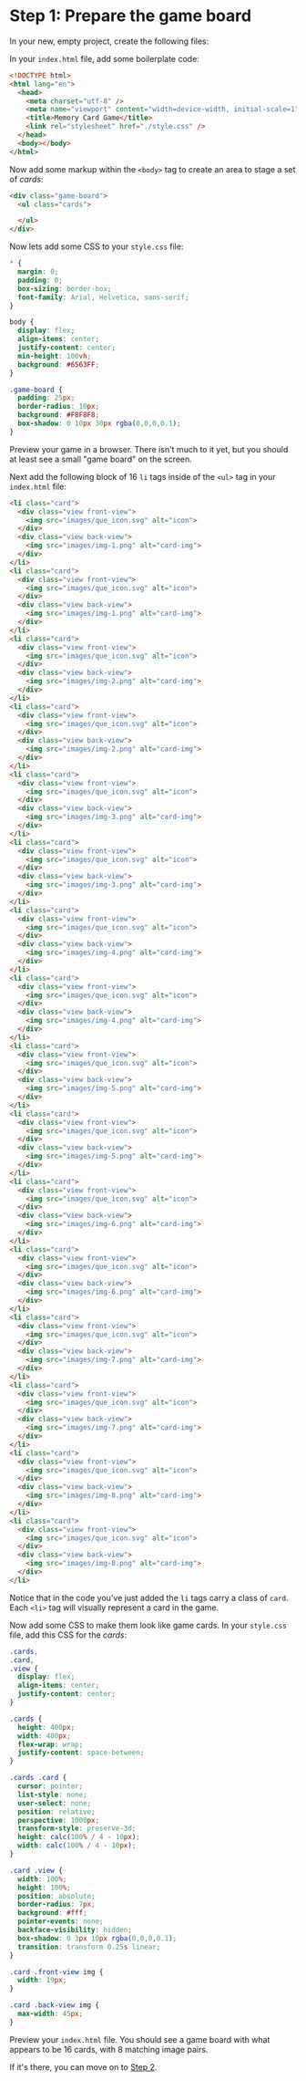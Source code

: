 # Step 1: Prepare the game board
In your new, empty project, create the following files:

In your `index.html` file, add some boilerplate code:
```html
<!DOCTYPE html>
<html lang="en">
  <head>
    <meta charset="utf-8" />
    <meta name="viewport" content="width=device-width, initial-scale=1" />
    <title>Memory Card Game</title>
    <link rel="stylesheet" href="./style.css" />
  </head>
  <body></body>
</html>
```

Now add some markup within the `<body>` tag to create an area to stage a set of _cards_:
```html
<div class="game-board">
  <ul class="cards">

  </ul>
</div>
```

Now lets add some CSS to your `style.css` file:
```css
* {
  margin: 0;
  padding: 0;
  box-sizing: border-box;
  font-family: Arial, Helvetica, sans-serif;
}

body {
  display: flex;
  align-items: center;
  justify-content: center;
  min-height: 100vh;
  background: #6563FF;
}

.game-board {
  padding: 25px;
  border-radius: 10px;
  background: #F8F8F8;
  box-shadow: 0 10px 30px rgba(0,0,0,0.1);
}
```

Preview your game in a browser. There isn't much to it yet, but you should at least see a small "game board" on the screen.

Next add the following block of 16 `li` tags inside of the `<ul>` tag in your `index.html` file:
```html
<li class="card">
  <div class="view front-view">
    <img src="images/que_icon.svg" alt="icon">
  </div>
  <div class="view back-view">
    <img src="images/img-1.png" alt="card-img">
  </div>
</li>
<li class="card">
  <div class="view front-view">
    <img src="images/que_icon.svg" alt="icon">
  </div>
  <div class="view back-view">
    <img src="images/img-1.png" alt="card-img">
  </div>
</li>
<li class="card">
  <div class="view front-view">
    <img src="images/que_icon.svg" alt="icon">
  </div>
  <div class="view back-view">
    <img src="images/img-2.png" alt="card-img">
  </div>
</li>
<li class="card">
  <div class="view front-view">
    <img src="images/que_icon.svg" alt="icon">
  </div>
  <div class="view back-view">
    <img src="images/img-2.png" alt="card-img">
  </div>
</li>
<li class="card">
  <div class="view front-view">
    <img src="images/que_icon.svg" alt="icon">
  </div>
  <div class="view back-view">
    <img src="images/img-3.png" alt="card-img">
  </div>
</li>
<li class="card">
  <div class="view front-view">
    <img src="images/que_icon.svg" alt="icon">
  </div>
  <div class="view back-view">
    <img src="images/img-3.png" alt="card-img">
  </div>
</li>
<li class="card">
  <div class="view front-view">
    <img src="images/que_icon.svg" alt="icon">
  </div>
  <div class="view back-view">
    <img src="images/img-4.png" alt="card-img">
  </div>
</li>
<li class="card">
  <div class="view front-view">
    <img src="images/que_icon.svg" alt="icon">
  </div>
  <div class="view back-view">
    <img src="images/img-4.png" alt="card-img">
  </div>
</li>
<li class="card">
  <div class="view front-view">
    <img src="images/que_icon.svg" alt="icon">
  </div>
  <div class="view back-view">
    <img src="images/img-5.png" alt="card-img">
  </div>
</li>
<li class="card">
  <div class="view front-view">
    <img src="images/que_icon.svg" alt="icon">
  </div>
  <div class="view back-view">
    <img src="images/img-5.png" alt="card-img">
  </div>
</li>
<li class="card">
  <div class="view front-view">
    <img src="images/que_icon.svg" alt="icon">
  </div>
  <div class="view back-view">
    <img src="images/img-6.png" alt="card-img">
  </div>
</li>
<li class="card">
  <div class="view front-view">
    <img src="images/que_icon.svg" alt="icon">
  </div>
  <div class="view back-view">
    <img src="images/img-6.png" alt="card-img">
  </div>
</li>
<li class="card">
  <div class="view front-view">
    <img src="images/que_icon.svg" alt="icon">
  </div>
  <div class="view back-view">
    <img src="images/img-7.png" alt="card-img">
  </div>
</li>
<li class="card">
  <div class="view front-view">
    <img src="images/que_icon.svg" alt="icon">
  </div>
  <div class="view back-view">
    <img src="images/img-7.png" alt="card-img">
  </div>
</li>
<li class="card">
  <div class="view front-view">
    <img src="images/que_icon.svg" alt="icon">
  </div>
  <div class="view back-view">
    <img src="images/img-8.png" alt="card-img">
  </div>
</li>
<li class="card">
  <div class="view front-view">
    <img src="images/que_icon.svg" alt="icon">
  </div>
  <div class="view back-view">
    <img src="images/img-8.png" alt="card-img">
  </div>
</li>
```

Notice that in the code you've just added the `li` tags carry a class of `card`. Each `<li>` tag will visually represent a card in the game.

Now add some CSS to make them look like game cards. In your `style.css` file, add this CSS for the _cards_:
```css
.cards,
.card,
.view {
  display: flex;
  align-items: center;
  justify-content: center;
}

.cards {
  height: 400px;
  width: 400px;
  flex-wrap: wrap;
  justify-content: space-between;
}

.cards .card {
  cursor: pointer;
  list-style: none;
  user-select: none;
  position: relative;
  perspective: 1000px;
  transform-style: preserve-3d;
  height: calc(100% / 4 - 10px);
  width: calc(100% / 4 - 10px);
}

.card .view {
  width: 100%;
  height: 100%;
  position: absolute;
  border-radius: 7px;
  background: #fff;
  pointer-events: none;
  backface-visibility: hidden;
  box-shadow: 0 3px 10px rgba(0,0,0,0.1);
  transition: transform 0.25s linear;
}

.card .front-view img {
  width: 19px;
}

.card .back-view img {
  max-width: 45px;
}
```
Preview your `index.html` file. You should see a game board with what appears to be 16 cards, with 8 matching image pairs.

If it's there, you can move on to [Step 2](/step-2).